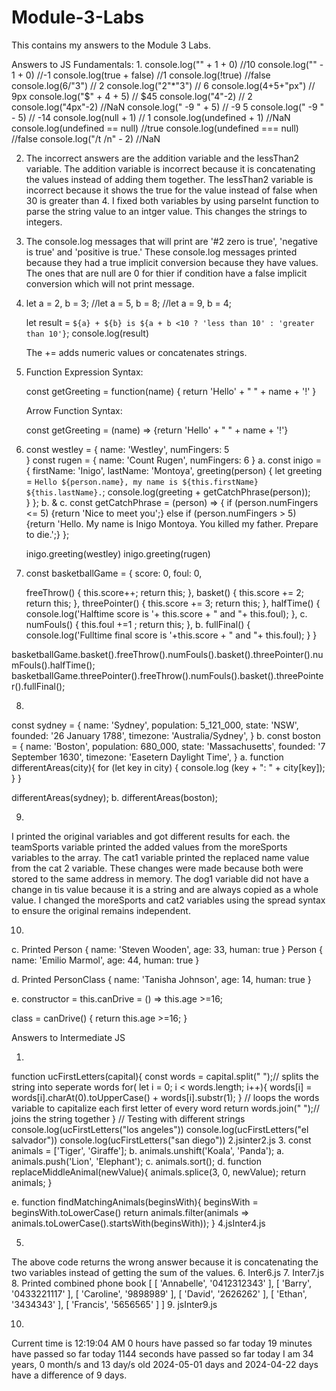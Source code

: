 # Module-3-Labs
This contains my answers to the Module 3 Labs.

Answers to JS Fundamentals:
1. 
    console.log("" + 1 + 0) //10
    console.log("" - 1 + 0) //-1
    console.log(true + false) //1
    console.log(!true) //false
    console.log(6/"3") // 2
    console.log("2"*"3") // 6
    console.log(4+5+"px") // 9px
    console.log("$" + 4 + 5) // $45
    console.log("4"-2) // 2
    console.log("4px"-2) //NaN
    console.log(" -9 " + 5) // -9 5
    console.log(" -9 " - 5) // -14
    console.log(null + 1) // 1
    console.log(undefined + 1) //NaN
    console.log(undefined == null) //true
    console.log(undefined === null) //false
    console.log("/t /n" - 2) //NaN    

2.
    The incorrect answers are the addition variable and the lessThan2 variable. The addition variable is incorrect because it is concatenating the values instead of adding them together. The lessThan2 variable is incorrect because it shows the true for the value instead of false when 30 is greater than 4. I fixed both variables by using parseInt function to parse the string value to an intger value. This changes the strings to integers.

3.
    The console.log messages that will print are '#2 zero is true', 'negative is true' and 'positive is true.' 
    These console.log messages printed because they had a true implicit conversion because they have values. The ones that are null are 0 for thier if condition have a false implicit conversion which will not print message.
4.
    let a = 2, b = 3;
    //let a = 5, b = 8;
    //let a = 9, b = 4;

    let result = `${a} + ${b} is ${a + b <10 ? 'less than 10' : 'greater than 10'}`;
    console.log(result)

    The += adds numeric values or concatenates strings.

5. 
    Function Expression Syntax:

    const getGreeting = function(name) {
    return 'Hello' + " " + name + '!'
    }

    Arrow Function Syntax:

    const getGreeting = (name) => {return 'Hello' + " " + name + '!'}

6.
    const westley = {
    name: 'Westley',
    numFingers: 5       
    }
    const rugen = {
        name: 'Count Rugen',
        numFingers: 6
    }
a.
    const inigo = {
        firstName: 'Inigo',
        lastName: 'Montoya',
        greeting(person) {
            let greeting = `Hello ${person.name}, my name is ${this.firstName} ${this.lastName}.`;
            console.log(greeting + getCatchPhrase(person));   
        }
    };
b. & c. const getCatchPhrase = (person) => {
        if (person.numFingers <= 5) {return 'Nice to meet you';}
        else if (person.numFingers > 5) {return 'Hello. My name is Inigo Montoya. You killed my father. Prepare to die.';}
    };

    inigo.greeting(westley)
    inigo.greeting(rugen)
7.
    const basketballGame = {
    score: 0,
    foul: 0,

    freeThrow() {
        this.score++;
        return this;
    },
    basket() {
        this.score += 2;
        return this;
    },
    threePointer() {
        this.score += 3;
        return this;
    },
    halfTime() {
        console.log('Halftime score is '+ this.score + " and "+ this.foul);
    },
    c. numFouls() {
        this.foul +=1 ;
        return this;
    },
    b. fullFinal()  {
        console.log('Fulltime final score is '+this.score + " and "+ this.foul);
    }
}

basketballGame.basket().freeThrow().numFouls().basket().threePointer().numFouls().halfTime();
basketballGame.threePointer().freeThrow().numFouls().basket().threePointer().fullFinal();


8. 
const sydney = {
    name: 'Sydney',
    population: 5_121_000,
    state: 'NSW',
    founded: '26 January 1788',
    timezone: 'Australia/Sydney',
}
b. const boston = {
    name: 'Boston',
    population: 680_000,
    state: 'Massachusetts',
    founded: '7 September 1630',
    timezone: 'Easetern Daylight Time',
}
a. function differentAreas(city){
for (let key in city) {
    console.log (key + ": " + city[key]);
}
}

   differentAreas(sydney);
b. differentAreas(boston);

9.
I printed the original variables and got different results for each. the teamSports variable printed the added values from the moreSports variables to the array. The cat1 variable printed the replaced name value from the cat 2 variable. These changes were made because both were stored to the same address in memory. The dog1 variable did not have a change in tis value because it is a string and are always copied as a whole value. 
I changed the moreSports and cat2 variables using the spread syntax to ensure the original remains independent.

10.
c. 
Printed   Person { name: 'Steven Wooden', age: 33, human: true }
          Person { name: 'Emilio Marmol', age: 44, human: true }

d. 
Printed   PersonClass { name: 'Tanisha Johnson', age: 14, human: true }

e.
constructor = this.canDrive = () => this.age >=16;

class = canDrive() {
            return this.age >=16;
        }

Answers to Intermediate JS

1.
function ucFirstLetters(capital){
    const words = capital.split(" ");// splits the string into seperate words
    for( let i = 0; i < words.length; i++){
        words[i] = words[i].charAt(0).toUpperCase() + words[i].substr(1);
    } // loops the words variable to capitalize each first letter of every word
    return words.join(" ");// joins the string together
}
// Testing with different strings
console.log(ucFirstLetters("los angeles"))
console.log(ucFirstLetters("el salvador"))
console.log(ucFirstLetters("san diego"))
2.jsinter2.js
3.
const animals = ['Tiger', 'Giraffe'];
b. animals.unshift('Koala', 'Panda');
a. animals.push('Lion', 'Elephant');
c. animals.sort();
d. function replaceMiddleAnimal(newValue){
    animals.splice(3, 0, newValue);
    return animals;
}

e. function findMatchingAnimals(beginsWith){
    beginsWith = beginsWith.toLowerCase()
    return animals.filter(animals => animals.toLowerCase().startsWith(beginsWith));
}
4.jsInter4.js

5.
The above code returns the wrong answer because it is concatenating the two variables instead of getting the sum of the values.
6.
Inter6.js
7.
Inter7.js
8. Printed combined phone book
[
  [ 'Annabelle', '0412312343' ],
  [ 'Barry', '0433221117' ],
  [ 'Caroline', '9898989' ],
  [ 'David', '2626262' ],
  [ 'Ethan', '3434343' ],
  [ 'Francis', '5656565' ]
]
9. jsInter9.js

10. 
Current time is 12:19:04 AM
0 hours have passed so far today
19 minutes have passed so far today
1144 seconds have passed so far today
I am 34 years, 0 month/s and 13 day/s old
2024-05-01 days and 2024-04-22 days have a difference of 9 days.
